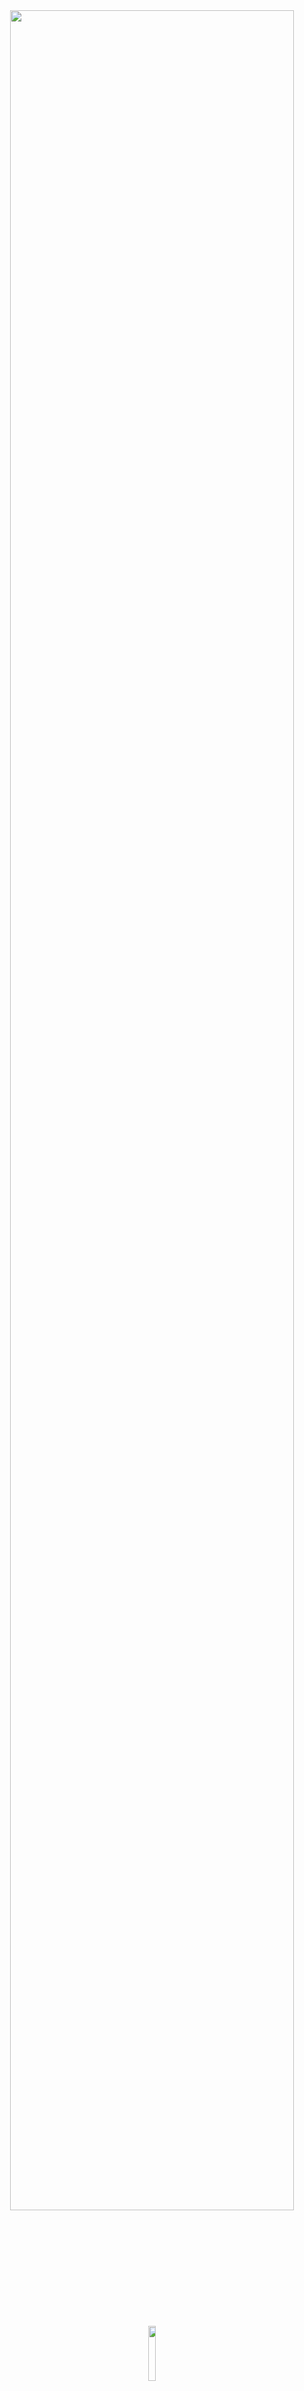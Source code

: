 <div align="center">
<img width=95% src="https://capsule-render.vercel.app/api?type=waving&color=c125ff&height=120&section=header&fontSize=30&fontColor=fff&animation=twinkling&fontAlignY=35"/>
</div>

<div align="center" style="margin-bottom: 100px">
<img width="15%" align="center" src="https://github.com/jessiferreira/jessiferreira/assets/121064773/8173dc0f-66a0-43bf-82f6-ff9b9831f5da" /> <br><br>
<img width="60%" align="center" src="https://github-readme-streak-stats.herokuapp.com?user=jessiferreira&theme=modern-lilac2&date_format=M%20j%5B%2C%20Y%5D&mode=weekly" /> 

#
<div align="center">

![Java](https://img.shields.io/badge/java-%23c125ff.svg?style=for-the-badge&logo=openjdk&logoColor=white)&nbsp;
[![IntelliJ IDEA](https://img.shields.io/badge/IntelliJ_IDEA-c125ff?style=for-the-badge&logo=intellij-idea&logoColor=white)](https://www.jetbrains.com/idea/)&nbsp;
[![JavaScript](https://img.shields.io/badge/JavaScript-c125ff?style=for-the-badge&logo=javascript&logoColor=white)](https://developer.mozilla.org/en-US/docs/Web/JavaScript)&nbsp;
[![HTML](https://img.shields.io/badge/HTML5-c125ff?style=for-the-badge&logo=html5&logoColor=white)](https://developer.mozilla.org/en-US/docs/Web/HTML)&nbsp;
[![CSS](https://img.shields.io/badge/CSS-c125ff?style=for-the-badge&logo=css3&logoColor=white)](https://developer.mozilla.org/en-US/docs/Web/CSS)&nbsp;
<br>
[![Visual Studio Code](https://img.shields.io/badge/Visual_Studio_Code-c125ff?style=for-the-badge&logo=visual-studio-code&logoColor=white)](https://code.visualstudio.com/)&nbsp;
[![GitHub](https://img.shields.io/badge/GitHub-c125ff?style=for-the-badge&logo=github&logoColor=white)](https://github.com/)&nbsp;
![Notion](https://img.shields.io/badge/Notion-%23c125ff.svg?style=for-the-badge&logo=notion&logoColor=white)
</div>

<div align="center">
<img width=95% src="https://capsule-render.vercel.app/api?type=waving&color=c125ff&height=120&section=footer"/>
</div>

